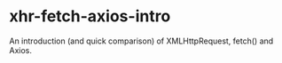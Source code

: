 # xhr-fetch-axios-intro
An introduction (and quick comparison) of XMLHttpRequest, fetch() and Axios. 
